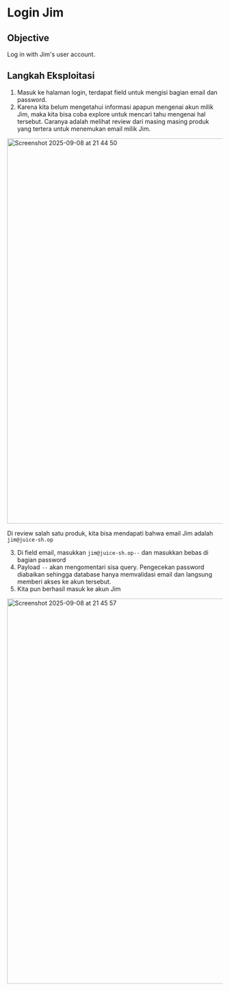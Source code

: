 # Login Jim

## Objective 
Log in with Jim's user account.

## Langkah Eksploitasi
1. Masuk ke halaman login, terdapat field untuk mengisi bagian email dan password.
2. Karena kita belum mengetahui informasi apapun mengenai akun milik Jim, maka kita bisa coba explore untuk mencari tahu mengenai hal tersebut. Caranya adalah melihat review dari masing masing produk yang tertera untuk menemukan email milik Jim.
<img width="1440" height="900" alt="Screenshot 2025-09-08 at 21 44 50" src="https://github.com/user-attachments/assets/51185ddf-4b87-4524-bb83-f50f6be68cff" />

Di review salah satu produk, kita bisa mendapati bahwa email Jim adalah `jim@juice-sh.op`

3. Di field email, masukkan `jim@juice-sh.op--` dan masukkan bebas di bagian password
4. Payload `--` akan mengomentari sisa query. Pengecekan password diabaikan sehingga database hanya memvalidasi email dan langsung memberi akses ke akun tersebut.
5. Kita pun berhasil masuk ke akun Jim
<img width="1440" height="900" alt="Screenshot 2025-09-08 at 21 45 57" src="https://github.com/user-attachments/assets/34bf0b4b-1be1-46e7-b379-a709041a4a1e" />


